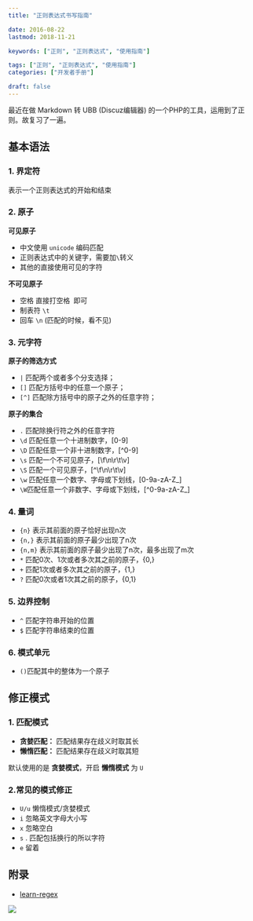 ```yaml
---
title: "正则表达式书写指南"

date: 2016-08-22
lastmod: 2018-11-21

keywords: ["正则", "正则表达式", "使用指南"]

tags: ["正则", "正则表达式", "使用指南"]
categories: ["开发者手册"]

draft: false
---
```


最近在做 Markdown 转 UBB (Discuz编辑器) 的一个PHP的工具，运用到了正则。故复习了一遍。

<!--more-->

## 基本语法

### 1. 界定符

表示一个正则表达式的开始和结束

### 2. 原子

**可见原子** 

- 中文使用 `unicode` 编码匹配
- 正则表达式中的关键字，需要加`\`转义
- 其他的直接使用可见的字符

**不可见原子**

- 空格      直接打空格` `即可
- 制表符  `\t`
- 回车      `\n` (匹配的时候，看不见)

### 3. 元字符

**原子的筛选方式**

-  `|`    匹配两个或者多个分支选择；
-  `[]`   匹配方括号中的任意一个原子；
-  `[^]`  匹配除方括号中的原子之外的任意字符；

**原子的集合**

- `.` 匹配除换行符之外的任意字符
- `\d` 匹配任意一个十进制数字，[0-9]
- `\D` 匹配任意一个非十进制数字，[^0-9]
- `\s` 匹配一个不可见原子，[\f\n\r\t\v]
- `\S` 匹配一个可见原子，[^\f\n\r\t\v]
- `\w` 匹配任意一个数字、字母或下划线，[0-9a-zA-Z_]
- `\W`匹配任意一个非数字、字母或下划线，[^0-9a-zA-Z_]

### 4. 量词

- `{n}`      表示其前面的原子恰好出现n次
- `{n,}`    表示其前面的原子最少出现了n次
- `{n,m}`  表示其前面的原子最少出现了n次，最多出现了m次
- `*`  匹配0次、1次或者多次其之前的原子，{0,}
- `+`  匹配1次或者多次其之前的原子，{1,}
- `?`  匹配0次或者1次其之前的原子，{0,1}

### 5. 边界控制

- `^` 匹配字符串开始的位置
- `$` 匹配字符串结束的位置

### 6. 模式单元

- `()`匹配其中的整体为一个原子

## 修正模式

### 1. 匹配模式

- **贪婪匹配：** 匹配结果存在歧义时取其长
- **懒惰匹配：** 匹配结果存在歧义时取其短

默认使用的是 **贪婪模式**，开启 **懒惰模式** 为 `U`

### 2.常见的模式修正

- `U/u`  懒惰模式/贪婪模式
- `i`     忽略英文字母大小写
- `x`    忽略空白
- `s`    . 匹配包括换行的所以字符
- `e`    留着

## 附录

- [learn-regex](https://github.com/ziishaned/learn-regex/blob/master/translations/README-cn.md)

![](https://static.cizel.cn/2018-05-10-15258827792876.jpg)
